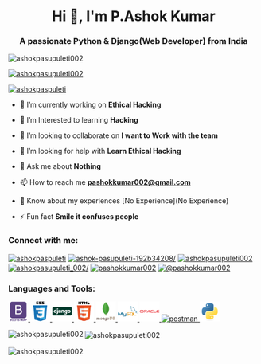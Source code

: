<h1 align="center">Hi 👋, I'm P.Ashok Kumar</h1>
<h3 align="center">A passionate Python & Django(Web Developer) from India</h3>

<p align="left"> <img src="https://komarev.com/ghpvc/?username=ashokpasupuleti002&label=Profile%20views&color=0e75b6&style=flat" alt="ashokpasupuleti002" /> </p>

<p align="left"> <a href="https://github.com/ryo-ma/github-profile-trophy"><img src="https://github-profile-trophy.vercel.app/?username=ashokpasupuleti002" alt="ashokpasupuleti002" /></a> </p>

<p align="left"> <a href="https://twitter.com/ashokpaspuleti" target="blank"><img src="https://img.shields.io/twitter/follow/ashokpaspuleti?logo=twitter&style=for-the-badge" alt="ashokpaspuleti" /></a> </p>

- 🔭 I’m currently working on **Ethical Hacking**

- 🌱 I’m Interested to learning **Hacking**

- 👯 I’m looking to collaborate on **I want to Work with the team**

- 🤝 I’m looking for help with **Learn Ethical Hacking**

- 💬 Ask me about **Nothing**

- 📫 How to reach me **pashokkumar002@gmail.com**

- 📄 Know about my experiences [No Experience](No Experience)

- ⚡ Fun fact **Smile it confuses people**

<h3 align="left">Connect with me:</h3>
<p align="left">
<a href="https://twitter.com/ashokpaspuleti" target="blank"><img align="center" src="https://raw.githubusercontent.com/rahuldkjain/github-profile-readme-generator/master/src/images/icons/Social/twitter.svg" alt="ashokpaspuleti" height="30" width="40" /></a>
<a href="https://linkedin.com/in/ashok-pasupuleti-192b34208/" target="blank"><img align="center" src="https://raw.githubusercontent.com/rahuldkjain/github-profile-readme-generator/master/src/images/icons/Social/linked-in-alt.svg" alt="ashok-pasupuleti-192b34208/" height="30" width="40" /></a>
<a href="https://fb.com/ashokpasupuleti002" target="blank"><img align="center" src="https://raw.githubusercontent.com/rahuldkjain/github-profile-readme-generator/master/src/images/icons/Social/facebook.svg" alt="ashokpasupuleti002" height="30" width="40" /></a>
<a href="https://instagram.com/ashokpasupuleti_002/" target="blank"><img align="center" src="https://raw.githubusercontent.com/rahuldkjain/github-profile-readme-generator/master/src/images/icons/Social/instagram.svg" alt="ashokpasupuleti_002/" height="30" width="40" /></a>
<a href="https://www.hackerrank.com/pashokkumar002" target="blank"><img align="center" src="https://raw.githubusercontent.com/rahuldkjain/github-profile-readme-generator/master/src/images/icons/Social/hackerrank.svg" alt="pashokkumar002" height="30" width="40" /></a>
<a href="https://www.hackerearth.com/@pashokkumar002" target="blank"><img align="center" src="https://raw.githubusercontent.com/rahuldkjain/github-profile-readme-generator/master/src/images/icons/Social/hackerearth.svg" alt="@pashokkumar002" height="30" width="40" /></a>
</p>

<h3 align="left">Languages and Tools:</h3>
<p align="left"> <a href="https://getbootstrap.com" target="_blank" rel="noreferrer"> <img src="https://raw.githubusercontent.com/devicons/devicon/master/icons/bootstrap/bootstrap-plain-wordmark.svg" alt="bootstrap" width="40" height="40"/> </a> <a href="https://www.w3schools.com/css/" target="_blank" rel="noreferrer"> <img src="https://raw.githubusercontent.com/devicons/devicon/master/icons/css3/css3-original-wordmark.svg" alt="css3" width="40" height="40"/> </a> <a href="https://www.djangoproject.com/" target="_blank" rel="noreferrer"> <img src="https://raw.githubusercontent.com/devicons/devicon/master/icons/django/django-original.svg" alt="django" width="40" height="40"/> </a> <a href="https://www.w3.org/html/" target="_blank" rel="noreferrer"> <img src="https://raw.githubusercontent.com/devicons/devicon/master/icons/html5/html5-original-wordmark.svg" alt="html5" width="40" height="40"/> </a> <a href="https://www.mongodb.com/" target="_blank" rel="noreferrer"> <img src="https://raw.githubusercontent.com/devicons/devicon/master/icons/mongodb/mongodb-original-wordmark.svg" alt="mongodb" width="40" height="40"/> </a> <a href="https://www.mysql.com/" target="_blank" rel="noreferrer"> <img src="https://raw.githubusercontent.com/devicons/devicon/master/icons/mysql/mysql-original-wordmark.svg" alt="mysql" width="40" height="40"/> </a> <a href="https://www.oracle.com/" target="_blank" rel="noreferrer"> <img src="https://raw.githubusercontent.com/devicons/devicon/master/icons/oracle/oracle-original.svg" alt="oracle" width="40" height="40"/> </a> <a href="https://postman.com" target="_blank" rel="noreferrer"> <img src="https://www.vectorlogo.zone/logos/getpostman/getpostman-icon.svg" alt="postman" width="40" height="40"/> </a> <a href="https://www.python.org" target="_blank" rel="noreferrer"> <img src="https://raw.githubusercontent.com/devicons/devicon/master/icons/python/python-original.svg" alt="python" width="40" height="40"/> </a> </p>

<p><img align="left" src="https://github-readme-stats.vercel.app/api/top-langs?username=ashokpasupuleti002&show_icons=true&locale=en&layout=compact" alt="ashokpasupuleti002" /></p>

<p>&nbsp;<img align="center" src="https://github-readme-stats.vercel.app/api?username=ashokpasupuleti002&show_icons=true&locale=en" alt="ashokpasupuleti002" /></p>

<p><img align="center" src="https://github-readme-streak-stats.herokuapp.com/?user=ashokpasupuleti002&" alt="ashokpasupuleti002" /></p>
